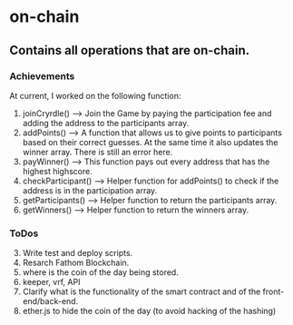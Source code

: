 # on-chain
## Contains all operations that are on-chain.

### Achievements
At current, I worked on the following function: 
1. joinCryrdle() --> Join the Game by paying the participation fee and adding the address to the participants array.
2. addPoints() --> A function that allows us to give points to participants based on their correct guesses. At the same time it also updates the winner array. There is still an error here.
2. payWinner() --> This function pays out every address that has the highest highscore.
3. checkParticipant() --> Helper function for addPoints() to check if the address is in the participation array.
4. getParticipants() --> Helper function to return the participants array.
5. getWinners() --> Helper function to return the winners array.

### ToDos
3. Write test and deploy scripts.
4. Resarch Fathom Blockchain.
5. where is the coin of the day being stored. 
6. keeper, vrf, API
7. Clarify what is the functionality of the smart contract and of the front-end/back-end.
8. ether.js to hide the coin of the day (to avoid hacking of the hashing)